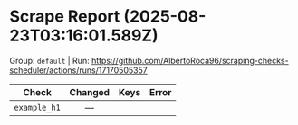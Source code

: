 # Scrape Report (2025-08-23T03:16:01.589Z)

Group: `default`  |  Run: https://github.com/AlbertoRoca96/scraping-checks-scheduler/actions/runs/17170505357

| Check | Changed | Keys | Error |
|---|:---:|:--|:--|
| `example_h1` | — |  |  |
